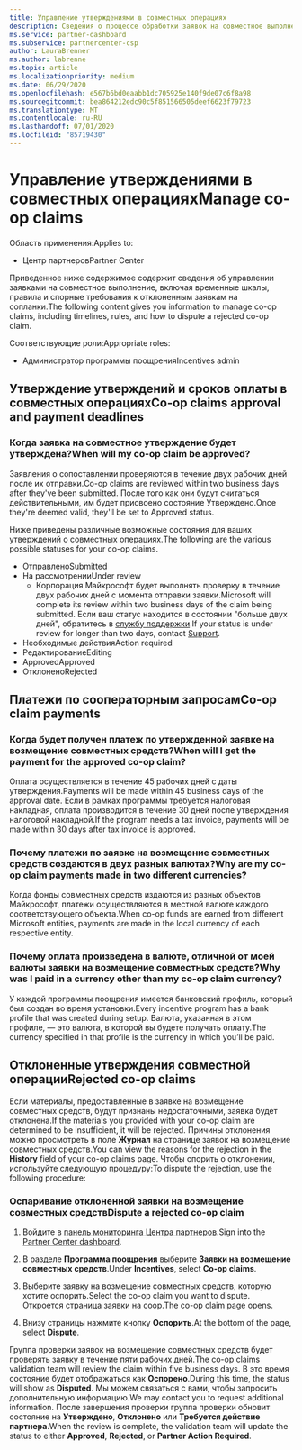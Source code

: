 ```yaml
---
title: Управление утверждениями в совместных операциях
description: Сведения о процессе обработки заявок на совместное выполнение, включая крайние сроки, проблемы с валютой и спорные вопросы об отклоненных заявках на совместное выполнение.
ms.service: partner-dashboard
ms.subservice: partnercenter-csp
author: LauraBrenner
ms.author: labrenne
ms.topic: article
ms.localizationpriority: medium
ms.date: 06/29/2020
ms.openlocfilehash: e567b6bd0eaabb1dc705925e140f9de07c6f8a98
ms.sourcegitcommit: bea864212edc90c5f851566505deef6623f79723
ms.translationtype: MT
ms.contentlocale: ru-RU
ms.lasthandoff: 07/01/2020
ms.locfileid: "85719430"
---
```

# <a name="manage-co-op-claims"></a><span data-ttu-id="defa5-103">Управление утверждениями в совместных операциях</span><span class="sxs-lookup"><span data-stu-id="defa5-103">Manage co-op claims</span></span>

<span data-ttu-id="defa5-104">Область применения:</span><span class="sxs-lookup"><span data-stu-id="defa5-104">Applies to:</span></span>

- <span data-ttu-id="defa5-105">Центр партнеров</span><span class="sxs-lookup"><span data-stu-id="defa5-105">Partner Center</span></span>

<span data-ttu-id="defa5-106">Приведенное ниже содержимое содержит сведения об управлении заявками на совместное выполнение, включая временные шкалы, правила и спорные требования к отклоненным заявкам на сопланки.</span><span class="sxs-lookup"><span data-stu-id="defa5-106">The following content gives you information to manage co-op claims, including timelines, rules, and how to dispute a rejected co-op claim.</span></span>

<span data-ttu-id="defa5-107">Соответствующие роли:</span><span class="sxs-lookup"><span data-stu-id="defa5-107">Appropriate roles:</span></span>

- <span data-ttu-id="defa5-108">Администратор программы поощрения</span><span class="sxs-lookup"><span data-stu-id="defa5-108">Incentives admin</span></span>

## <a name="co-op-claims-approval-and-payment-deadlines"></a><span data-ttu-id="defa5-109">Утверждение утверждений и сроков оплаты в совместных операциях</span><span class="sxs-lookup"><span data-stu-id="defa5-109">Co-op claims approval and payment deadlines</span></span>

### <a name="when-will-my-co-op-claim-be-approved"></a><span data-ttu-id="defa5-110">Когда заявка на совместное утверждение будет утверждена?</span><span class="sxs-lookup"><span data-stu-id="defa5-110">When will my co-op claim be approved?</span></span>

<span data-ttu-id="defa5-111">Заявления о сопоставлении проверяются в течение двух рабочих дней после их отправки.</span><span class="sxs-lookup"><span data-stu-id="defa5-111">Co-op claims are reviewed within two business days after they've been submitted.</span></span> <span data-ttu-id="defa5-112">После того как они будут считаться действительными, им будет присвоено состояние Утверждено.</span><span class="sxs-lookup"><span data-stu-id="defa5-112">Once they're deemed valid, they'll be set to Approved status.</span></span>  

<span data-ttu-id="defa5-113">Ниже приведены различные возможные состояния для ваших утверждений о совместных операциях.</span><span class="sxs-lookup"><span data-stu-id="defa5-113">The following are the various possible statuses for your co-op claims.</span></span>

- <span data-ttu-id="defa5-114">Отправлено</span><span class="sxs-lookup"><span data-stu-id="defa5-114">Submitted</span></span>
- <span data-ttu-id="defa5-115">На рассмотрении</span><span class="sxs-lookup"><span data-stu-id="defa5-115">Under review</span></span>
  - <span data-ttu-id="defa5-116">Корпорация Майкрософт будет выполнять проверку в течение двух рабочих дней с момента отправки заявки.</span><span class="sxs-lookup"><span data-stu-id="defa5-116">Microsoft will complete its review within two business days of the claim being submitted.</span></span> <span data-ttu-id="defa5-117">Если ваш статус находится в состоянии "больше двух дней", обратитесь в [службу поддержки](https://partner.microsoft.com/dashboard/support/incentives/servicerequests?category=incentives).</span><span class="sxs-lookup"><span data-stu-id="defa5-117">If your status is under review for longer than two days, contact [Support](https://partner.microsoft.com/dashboard/support/incentives/servicerequests?category=incentives).</span></span>
- <span data-ttu-id="defa5-118">Необходимые действия</span><span class="sxs-lookup"><span data-stu-id="defa5-118">Action required</span></span>
- <span data-ttu-id="defa5-119">Редактирование</span><span class="sxs-lookup"><span data-stu-id="defa5-119">Editing</span></span>
- <span data-ttu-id="defa5-120">Approved</span><span class="sxs-lookup"><span data-stu-id="defa5-120">Approved</span></span>
- <span data-ttu-id="defa5-121">Отклонено</span><span class="sxs-lookup"><span data-stu-id="defa5-121">Rejected</span></span>

## <a name="co-op-claim-payments"></a><span data-ttu-id="defa5-122">Платежи по сооператорным запросам</span><span class="sxs-lookup"><span data-stu-id="defa5-122">Co-op claim payments</span></span>

### <a name="when-will-i-get-the-payment-for-the-approved-co-op-claim"></a><span data-ttu-id="defa5-123">Когда будет получен платеж по утвержденной заявке на возмещение совместных средств?</span><span class="sxs-lookup"><span data-stu-id="defa5-123">When will I get the payment for the approved co-op claim?</span></span>

<span data-ttu-id="defa5-124">Оплата осуществляется в течение 45 рабочих дней с даты утверждения.</span><span class="sxs-lookup"><span data-stu-id="defa5-124">Payments will be made within 45 business days of the approval date.</span></span> <span data-ttu-id="defa5-125">Если в рамках программы требуется налоговая накладная, оплата производится в течение 30 дней после утверждения налоговой накладной.</span><span class="sxs-lookup"><span data-stu-id="defa5-125">If the program needs a tax invoice, payments will be made within 30 days after tax invoice is approved.</span></span>

### <a name="why-are-my-co-op-claim-payments-made-in-two-different-currencies"></a><span data-ttu-id="defa5-126">Почему платежи по заявке на возмещение совместных средств создаются в двух разных валютах?</span><span class="sxs-lookup"><span data-stu-id="defa5-126">Why are my co-op claim payments made in two different currencies?</span></span>

<span data-ttu-id="defa5-127">Когда фонды совместных средств издаются из разных объектов Майкрософт, платежи осуществляются в местной валюте каждого соответствующего объекта.</span><span class="sxs-lookup"><span data-stu-id="defa5-127">When co-op funds are earned from different Microsoft entities, payments are made in the local currency of each respective entity.</span></span>  

### <a name="why-was-i-paid-in-a-currency-other-than-my-co-op-claim-currency"></a><span data-ttu-id="defa5-128">Почему оплата произведена в валюте, отличной от моей валюты заявки на возмещение совместных средств?</span><span class="sxs-lookup"><span data-stu-id="defa5-128">Why was I paid in a currency other than my co-op claim currency?</span></span>

<span data-ttu-id="defa5-129">У каждой программы поощрения имеется банковский профиль, который был создан во время установки.</span><span class="sxs-lookup"><span data-stu-id="defa5-129">Every incentive program has a bank profile that was created during setup.</span></span> <span data-ttu-id="defa5-130">Валюта, указанная в этом профиле, — это валюта, в которой вы будете получать оплату.</span><span class="sxs-lookup"><span data-stu-id="defa5-130">The currency specified in that profile is the currency in which you’ll be paid.</span></span>

## <a name="rejected-co-op-claims"></a><span data-ttu-id="defa5-131">Отклоненные утверждения совместной операции</span><span class="sxs-lookup"><span data-stu-id="defa5-131">Rejected co-op claims</span></span>

<span data-ttu-id="defa5-132">Если материалы, предоставленные в заявке на возмещение совместных средств, будут признаны недостаточными, заявка будет отклонена.</span><span class="sxs-lookup"><span data-stu-id="defa5-132">If the materials you provided with your co-op claim are determined to be insufficient, it will be rejected.</span></span> <span data-ttu-id="defa5-133">Причины отклонения можно просмотреть в поле **Журнал** на странице заявок на возмещение совместных средств.</span><span class="sxs-lookup"><span data-stu-id="defa5-133">You can view the reasons for the rejection in the **History** field of your co-op claims page.</span></span> <span data-ttu-id="defa5-134">Чтобы спорить о отклонении, используйте следующую процедуру:</span><span class="sxs-lookup"><span data-stu-id="defa5-134">To dispute the rejection, use the following procedure:</span></span>

### <a name="dispute-a-rejected-co-op-claim"></a><span data-ttu-id="defa5-135">Оспаривание отклоненной заявки на возмещение совместных средств</span><span class="sxs-lookup"><span data-stu-id="defa5-135">Dispute a rejected co-op claim</span></span>

1. <span data-ttu-id="defa5-136">Войдите в [панель мониторинга Центра партнеров](https://partner.microsoft.com/dashboard/).</span><span class="sxs-lookup"><span data-stu-id="defa5-136">Sign into the [Partner Center dashboard](https://partner.microsoft.com/dashboard/).</span></span>

2. <span data-ttu-id="defa5-137">В разделе **Программа поощрения** выберите **Заявки на возмещение совместных средств**.</span><span class="sxs-lookup"><span data-stu-id="defa5-137">Under **Incentives**, select **Co-op claims**.</span></span>

3. <span data-ttu-id="defa5-138">Выберите заявку на возмещение совместных средств, которую хотите оспорить.</span><span class="sxs-lookup"><span data-stu-id="defa5-138">Select the co-op claim you want to dispute.</span></span> <span data-ttu-id="defa5-139">Откроется страница заявки на соop.</span><span class="sxs-lookup"><span data-stu-id="defa5-139">The co-op claim page opens.</span></span>

4. <span data-ttu-id="defa5-140">Внизу страницы нажмите кнопку **Оспорить**.</span><span class="sxs-lookup"><span data-stu-id="defa5-140">At the bottom of the page, select **Dispute**.</span></span>

<span data-ttu-id="defa5-141">Группа проверки заявок на возмещение совместных средств будет проверять заявку в течение пяти рабочих дней.</span><span class="sxs-lookup"><span data-stu-id="defa5-141">The co-op claims validation team will review the claim within five business days.</span></span> <span data-ttu-id="defa5-142">В это время состояние будет отображаться как **Оспорено**.</span><span class="sxs-lookup"><span data-stu-id="defa5-142">During this time, the status will show as **Disputed**.</span></span> <span data-ttu-id="defa5-143">Мы можем связаться с вами, чтобы запросить дополнительную информацию.</span><span class="sxs-lookup"><span data-stu-id="defa5-143">We may contact you to request additional information.</span></span> <span data-ttu-id="defa5-144">После завершения проверки группа проверки обновит состояние на **Утверждено**, **Отклонено** или **Требуется действие партнера**.</span><span class="sxs-lookup"><span data-stu-id="defa5-144">When the review is complete, the validation team will update the status to either **Approved**, **Rejected**, or **Partner Action Required**.</span></span>

